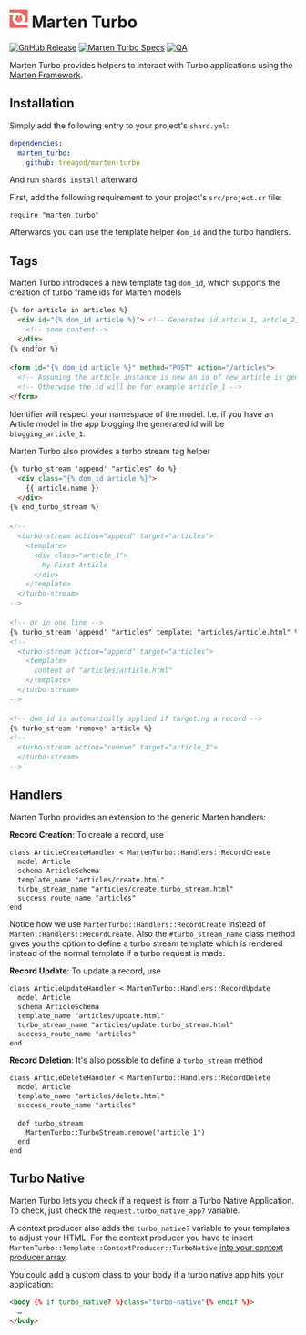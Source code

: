 <h1>
  <img src="./logo.svg" height="32" width="32" alt="Marten Turbo Logo">
  <span>Marten Turbo</span>
</h1>

[![GitHub Release](https://img.shields.io/github/v/release/treagod/marten-turbo?style=flat)](https://github.com/treagod/marten-turbo/releases)
[![Marten Turbo Specs](https://github.com/treagod/marten-turbo/actions/workflows/specs.yml/badge.svg)](https://github.com/treagod/marten-turbo/actions/workflows/specs.yml)
[![QA](https://github.com/treagod/marten-turbo/actions/workflows/qa.yml/badge.svg)](https://github.com/treagod/marten-turbo/actions/workflows/qa.yml)

Marten Turbo provides helpers to interact with Turbo applications using the <a href="https://martenframework.com/">Marten Framework</a>.

## Installation

Simply add the following entry to your project's `shard.yml`:

```yaml
dependencies:
  marten_turbo:
    github: treagod/marten-turbo
```

And run `shards install` afterward.

First, add the following requirement to your project's `src/project.cr` file:

```crystal
require "marten_turbo"
```

Afterwards you can use the template helper `dom_id` and the turbo handlers.

## Tags

Marten Turbo introduces a new template tag `dom_id`, which supports the creation of turbo frame ids for Marten models

```html
{% for article in articles %}
  <div id="{% dom_id article %}"> <!-- Generates id artcle_1, artcle_2, etc. -->
    <!-- some content-->
  </div>
{% endfor %}

<form id="{% dom_id article %}" method="POST" action="/articles">
  <!-- Assuming the article instance is new an id of new_article is generated -->
  <!-- Otherwise the id will be for example article_1 -->
</form>
```

Identifier will respect your namespace of the model. I.e. if you have an Article model in the app blogging the generated id will be `blogging_article_1`.

Marten Turbo also provides a turbo stream tag helper

```html
{% turbo_stream 'append' "articles" do %}
  <div class="{% dom_id article %}">
    {{ article.name }}
  </div>
{% end_turbo_stream %}

<!--
  <turbo-stream action="append" target="articles">
    <template>
      <div class="article_1">
        My First Article
      </div>
    </template>
  </turbo-stream>
-->

<!-- or in one line -->
{% turbo_stream 'append' "articles" template: "articles/article.html" %}
<!--
  <turbo-stream action="append" target="articles">
    <template>
      content of "articles/article.html"
    </template>
  </turbo-stream>
-->

<!-- dom_id is automatically applied if targeting a record -->
{% turbo_stream 'remove' article %}
<!--
  <turbo-stream action="remove" target="article_1">
  </turbo-stream>
-->
```


## Handlers

Marten Turbo provides an extension to the generic Marten handlers:

__Record Creation__: To create a record, use

```crystal
class ArticleCreateHandler < MartenTurbo::Handlers::RecordCreate
  model Article
  schema ArticleSchema
  template_name "articles/create.html"
  turbo_stream_name "articles/create.turbo_stream.html"
  success_route_name "articles"
end
```

Notice how we use `MartenTurbo::Handlers::RecordCreate` instead of `Marten::Handlers::RecordCreate`.
Also the `#turbo_stream_name` class method gives you the option to define a turbo stream template which is
rendered instead of the normal template if a turbo request is made.

__Record Update__: To update a record, use

```crystal
class ArticleUpdateHandler < MartenTurbo::Handlers::RecordUpdate
  model Article
  schema ArticleSchema
  template_name "articles/update.html"
  turbo_stream_name "articles/update.turbo_stream.html"
  success_route_name "articles"
end
```

__Record Deletion__: It's also possible to define a `turbo_stream` method

```crystal
class ArticleDeleteHandler < MartenTurbo::Handlers::RecordDelete
  model Article
  template_name "articles/delete.html"
  success_route_name "articles"

  def turbo_stream
    MartenTurbo::TurboStream.remove("article_1")
  end
end
```

## Turbo Native

Marten Turbo lets you check if a request is from a Turbo Native Application. To check, just check the `request.turbo_native_app?` variable.

A context producer also adds the `turbo_native?` variable to your templates to adjust your HTML. For the context producer you have to insert `MartenTurbo::Template::ContextProducer::TurboNative` <a href="https://martenframework.com/docs/templates/introduction#using-context-producers" target="_blank" rel="noopener noreferrer">into your context producer array</a>.

You could add a custom class to your body if a turbo native app hits your application:

```html
<body {% if turbo_native? %}class="turbo-native"{% endif %}>
  …
</body>
```
